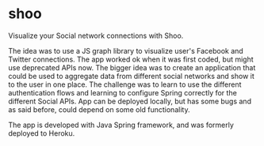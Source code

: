 # shoo

Visualize your Social network connections with Shoo.

The idea was to use a JS graph library to visualize user's Facebook and Twitter connections. 
The app worked ok when it was first coded, but might use deprecated APIs now. The bigger idea was to create an application 
that could be used to aggregate data from different social networks and show it to the user in one place. The challenge was
to learn to use the different authentication flows and learning to configure Spring correctly for the different Social
APIs. App can be deployed locally, but has some bugs and as said before, could depend on some old functionality.

The app is developed with Java Spring framework, and was formerly deployed to Heroku.
